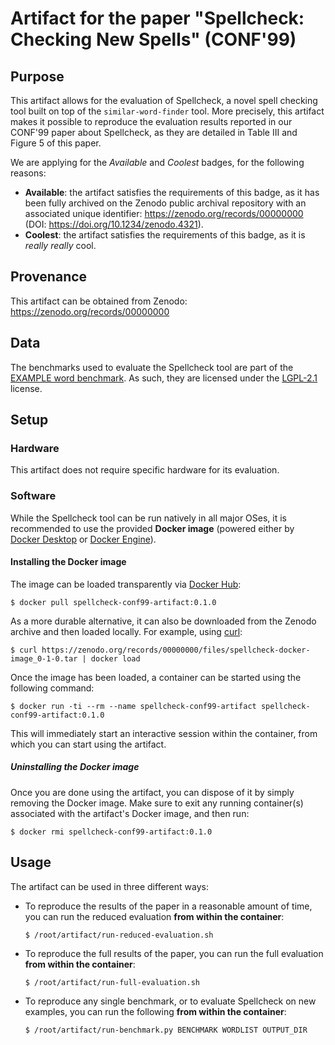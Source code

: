 # Artifact for the paper "Spellcheck: Checking New Spells" (CONF'99)


## Purpose
This artifact allows for the evaluation of Spellcheck, a novel spell checking tool built on top of
the `similar-word-finder` tool. More precisely, this artifact makes it possible to reproduce the
evaluation results reported in our CONF'99 paper about Spellcheck, as they are detailed in Table
III and Figure 5 of this paper.

We are applying for the _Available_ and _Coolest_ badges, for the following reasons:
- **Available**: the artifact satisfies the requirements of this badge, as it has been fully
  archived on the Zenodo public archival repository with an associated unique identifier:
  <https://zenodo.org/records/00000000> (DOI: <https://doi.org/10.1234/zenodo.4321>).
- **Coolest**: the artifact satisfies the requirements of this badge, as it is _really really_
  cool.

## Provenance
This artifact can be obtained from Zenodo: <https://zenodo.org/records/00000000>

## Data
The benchmarks used to evaluate the Spellcheck tool are part of the [EXAMPLE word
benchmark](https://example.com). As such, they are licensed under the
[LGPL-2.1](https://opensource.org/license/lgpl-2-1) license.

## Setup
### Hardware
This artifact does not require specific hardware for its evaluation.

### Software
While the Spellcheck tool can be run natively in all major OSes, it is recommended to use the
provided **Docker image** (powered either by [Docker Desktop](https://docs.docker.com/desktop/) or
[Docker Engine](https://docs.docker.com/engine/)).

#### Installing the Docker image
The image can be loaded transparently via [Docker Hub](https://hub.docker.com):
```console
$ docker pull spellcheck-conf99-artifact:0.1.0
```
As a more durable alternative, it can also be downloaded from the Zenodo archive and then loaded
locally. For example, using [curl](https://curl.se/):
```console
$ curl https://zenodo.org/records/00000000/files/spellcheck-docker-image_0-1-0.tar | docker load
```

Once the image has been loaded, a container can be started using the following command:
```console
$ docker run -ti --rm --name spellcheck-conf99-artifact spellcheck-conf99-artifact:0.1.0
```
This will immediately start an interactive session within the container, from which you can start
using the artifact.

##### Uninstalling the Docker image
Once you are done using the artifact, you can dispose of it by simply removing the Docker image.
Make sure to exit any running container(s) associated with the artifact's Docker image, and then
run:
```console
$ docker rmi spellcheck-conf99-artifact:0.1.0
```


## Usage
The artifact can be used in three different ways:
- To reproduce the results of the paper in a reasonable amount of time, you can run the reduced
  evaluation **from within the container**:
  ```console
  $ /root/artifact/run-reduced-evaluation.sh
  ```
- To reproduce the full results of the paper, you can run the full evaluation **from within the
  container**:
  ```console
  $ /root/artifact/run-full-evaluation.sh
  ```
- To reproduce any single benchmark, or to evaluate Spellcheck on new examples, you can run the
  following **from within the container**:
  ```console
  $ /root/artifact/run-benchmark.py BENCHMARK WORDLIST OUTPUT_DIR
  ```
